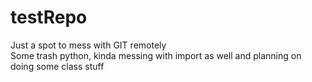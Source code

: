 # testRepo
Just a spot to mess with GIT remotely <br>
Some trash python, kinda messing with import as well and planning on doing some class stuff
